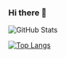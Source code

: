 ### Hi there 👋

<!--
**master7720/master7720** is a ✨ _special_ ✨ repository because its `README.md` (this file) appears on your GitHub profile.

Here are some ideas to get you started:

- 🔭 I’m currently working on ... something
- 🌱 I’m currently learning ...JAVA and htlm
- 👯 I’m looking to collaborate on ...nothin
- 🤔 I’m looking for help with ...nothin
- 💬 Ask me about ...idk
- 📫 How to reach me: ...discord rockysaltagajn#3247
- 😄 Pronouns: ...
- ⚡ Fun fact: ... i will hacker man your mainframe!
-->

![GitHub Stats](https://github-readme-stats.vercel.app/api?username=master7720&theme=radical)

[![Top Langs](https://github-readme-stats.vercel.app/api/top-langs/?username=master7720&langs_count=8)](https://github.com/anuraghazra/github-readme-stats)
